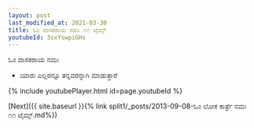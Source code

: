 ```yaml
---
layout: post
last_modified_at: 2021-03-30
title: ಓಂ ವಾಸಕರಾಯ ನಮಃ ೧೧ ಟೈಮ್ಸ್
youtubeId: 3sxYswpiGHs
---
```

 
 
 ಓಂ ವಾಸಕರಾಯ ನಮಃ  
 
 -  ಯಾರು ಎಲ್ಲರನ್ನೂ ತನ್ನವರನ್ನಾಗಿ ಮಾಡುತ್ತಾರೆ 
 
  
 
  
 
 
 
 
 
 


{% include youtubePlayer.html id=page.youtubeId %}
 
[Next]({{ site.baseurl }}{% link  split1/_posts/2013-09-08-ಓಂ ಲೋಕ ಕಾರ್ತ್ರೆ ನಮಃ ೧೧ ಟೈಮ್ಸ್.md%})
 
